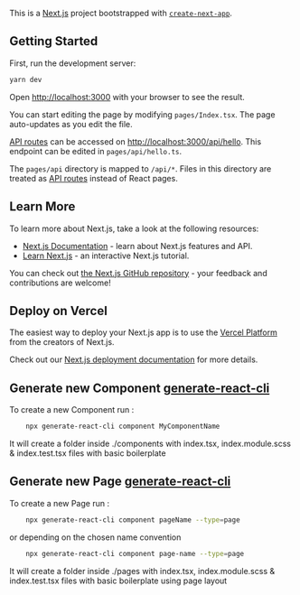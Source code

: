 This is a [Next.js](https://nextjs.org/) project bootstrapped with [`create-next-app`](https://github.com/vercel/next.js/tree/canary/packages/create-next-app).

## Getting Started

First, run the development server:

```bash
yarn dev
```

Open [http://localhost:3000](http://localhost:3000) with your browser to see the result.

You can start editing the page by modifying `pages/Index.tsx`. The page auto-updates as you edit the file.

[API routes](https://nextjs.org/docs/api-routes/introduction) can be accessed on [http://localhost:3000/api/hello](http://localhost:3000/api/hello). This endpoint can be edited in `pages/api/hello.ts`.

The `pages/api` directory is mapped to `/api/*`. Files in this directory are treated as [API routes](https://nextjs.org/docs/api-routes/introduction) instead of React pages.

## Learn More

To learn more about Next.js, take a look at the following resources:

- [Next.js Documentation](https://nextjs.org/docs) - learn about Next.js features and API.
- [Learn Next.js](https://nextjs.org/learn) - an interactive Next.js tutorial.

You can check out [the Next.js GitHub repository](https://github.com/vercel/next.js/) - your feedback and contributions are welcome!

## Deploy on Vercel

The easiest way to deploy your Next.js app is to use the [Vercel Platform](https://vercel.com/new?utm_medium=default-template&filter=next.js&utm_source=create-next-app&utm_campaign=create-next-app-readme) from the creators of Next.js.

Check out our [Next.js deployment documentation](https://nextjs.org/docs/deployment) for more details.

## Generate new Component [generate-react-cli](https://www.npmjs.com/package/generate-react-cli)

To create a new Component run :

```bash
    npx generate-react-cli component MyComponentName
```

It will create a folder inside ./components with index.tsx, index.module.scss & index.test.tsx files with basic 
boilerplate

## Generate new Page [generate-react-cli](https://www.npmjs.com/package/generate-react-cli)

To create a new Page run :

```bash
    npx generate-react-cli component pageName --type=page
```
or depending on the chosen name convention
```bash
    npx generate-react-cli component page-name --type=page
```



It will create a folder inside ./pages with index.tsx, index.module.scss & index.test.tsx files with basic
boilerplate using page layout

